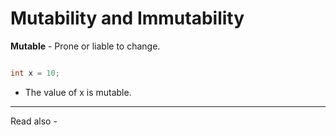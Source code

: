 # Mutability and Immutability

**Mutable** - Prone or liable to change.

```java

int x = 10;
```

- The value of x is mutable.





---
Read also - 